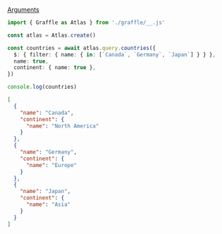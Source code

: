 <div class="ExampleSnippet">
<a href="../../examples/generated/arguments">Arguments</a>

<!-- dprint-ignore-start -->
```ts twoslash
import { Graffle as Atlas } from './graffle/__.js'

const atlas = Atlas.create()

const countries = await atlas.query.countries({
  $: { filter: { name: { in: [`Canada`, `Germany`, `Japan`] } } },
  name: true,
  continent: { name: true },
})

console.log(countries)
```
<!-- dprint-ignore-end -->

<!-- dprint-ignore-start -->
```json
[
  {
    "name": "Canada",
    "continent": {
      "name": "North America"
    }
  },
  {
    "name": "Germany",
    "continent": {
      "name": "Europe"
    }
  },
  {
    "name": "Japan",
    "continent": {
      "name": "Asia"
    }
  }
]
```
<!-- dprint-ignore-end -->

</div>
